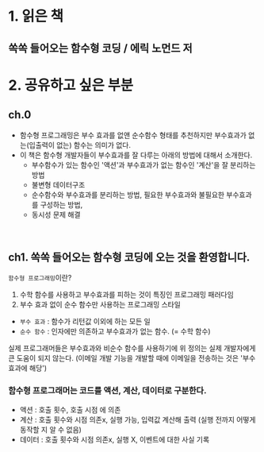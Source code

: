# 1. 읽은 책

   ## 쏙쏙 들어오는 함수형 코딩 / 에릭 노먼드 저 
   
# 2. 공유하고 싶은 부분

## ch.0
- 함수형 프로그래밍은 부수 효과를 없앤 순수함수 형태를 추천하지만 부수효과가 없는(입출력이 없는) 함수는 의미가 없다.
- 이 책은 함수형 개발자들이 부수효과를 잘 다루는 아래의 방법에 대해서 소개한다.
    - 부수함수가 있는 함수인 '액션'과 부수효과가 없는 함수인 '계산'을 잘 분리하는 방법
    - 불변형 데이터구조 
    - 순수함수와 부수효과를 분리하는 방법, 필요한 부수효과와 불필요한 부수효과를 구성하는 방법, 
    - 동시성 문제 해결

</br>

## ch1. 쏙쏙 들어오는 함수형 코딩에 오는 것을 환영합니다.
`함수형 프로그래밍`이란?
1. 수학 함수를 사용하고 부수효과를 피하는 것이 특징인 프로그래밍 패러다임
2. 부수 효과 없이 순수 함수만 사용하는 프로그래밍 스타일

- `부수 효과` : 함수가 리턴값 이외에 하는 모든 일
- `순수 함수` : 인자에만 의존하고 부수효과가 없는 함수. (= 수학 함수)

실제 프로그래머들은 부수효과와 비순수 함수를 사용하기에 위 정의는 실제 개발자에게 큰 도움이 되지 않는다. (이메일 개발 기능을 개발할 때에 이메일을 전송하는 것은 '부수효과에 해당')

### 함수형 프로그래머는 코드를 액션, 계산, 데이터로 구분한다.
- 액션 : 호출 횟수, 호출 시점 에 의존
- 계산 : 호출 횟수와 시점 의존x, 실행 가능, 입력값 계산해 출력 (실행 전까지 어떻게 동작할 지 알 수 없음)
- 데이터 : 호출 횟수와 시점 의존x, 실행 X, 이벤트에 대한 사실 기록

